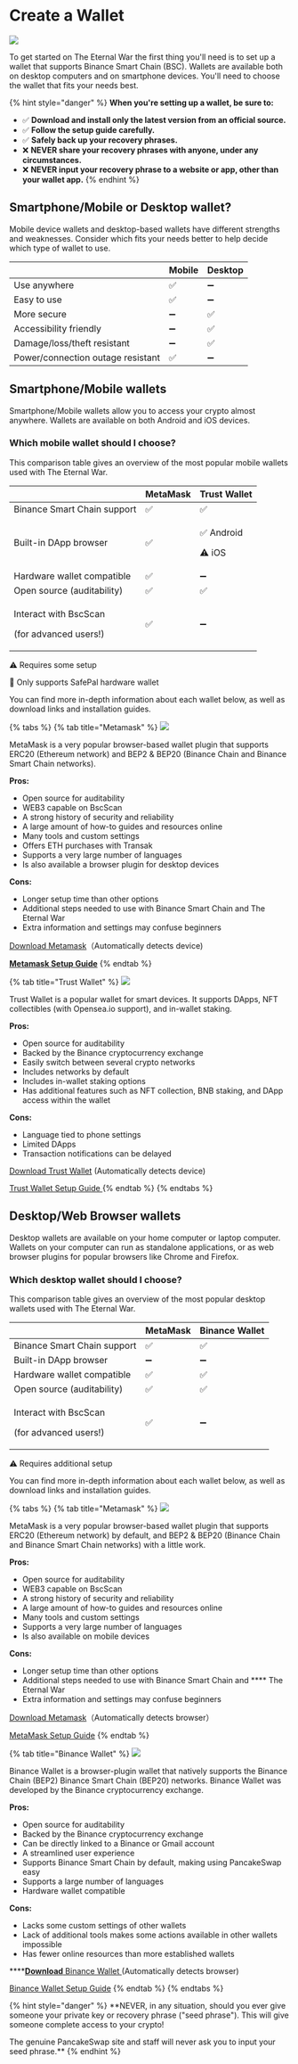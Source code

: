 # Create a Wallet

![](../../.gitbook/assets/34.PNG)

To get started on The Eternal War the first thing you'll need is to set up a wallet that supports Binance Smart Chain (BSC). Wallets are available both on desktop computers and on smartphone devices. You'll need to choose the wallet that fits your needs best.

{% hint style="danger" %}
**When you're setting up a wallet, be sure to:**

* ✅ **Download and install only the latest version from an official source.**
* ✅ **Follow the setup guide carefully.**
* ✅ **Safely back up your recovery phrases.**
* ❌ **NEVER share your recovery phrases with anyone, under any circumstances.**
* ❌ **NEVER input your recovery phrase to a website or app, other than your wallet app.**
{% endhint %}

## Smartphone/Mobile or Desktop wallet?

Mobile device wallets and desktop-based wallets have different strengths and weaknesses. Consider which fits your needs better to help decide which type of wallet to use.

|                                   | Mobile | Desktop |
| --------------------------------- | ------ | ------- |
| Use anywhere                      | ✅      | ➖       |
| Easy to use                       | ✅      | ➖       |
| More secure                       | ➖      | ✅       |
| Accessibility friendly            | ➖      | ✅       |
| Damage/loss/theft resistant       | ➖      | ✅       |
| Power/connection outage resistant | ✅      | ➖       |

## **Smartphone/Mobile wallets**

Smartphone/Mobile wallets allow you to access your crypto almost anywhere. Wallets are available on both Android and iOS devices.

### Which mobile wallet should I choose?

This comparison table gives an overview of the most popular mobile wallets used with The Eternal War.

|                                                          | MetaMask | Trust Wallet                  |
| -------------------------------------------------------- | -------- | ----------------------------- |
| Binance Smart Chain support                              | ✅        | ✅                             |
| Built-in DApp browser                                    | ✅        | <p>✅ Android</p><p>⚠️ iOS</p> |
| Hardware wallet compatible                               | ✅        | ➖                             |
| Open source (auditability)                               | ✅        | ✅                             |
| <p>Interact with BscScan</p><p>(for advanced users!)</p> | ✅        | ➖                             |

⚠️ Requires some setup

🔶 Only supports SafePal hardware wallet

You can find more in-depth information about each wallet below, as well as download links and installation guides.

{% tabs %}
{% tab title="Metamask" %}
![](<../../.gitbook/assets/图片 (2).png>)

MetaMask is a very popular browser-based wallet plugin that supports ERC20 (Ethereum network) and BEP2 & BEP20 (Binance Chain and Binance Smart Chain networks).

**Pros:**

* Open source for auditability &#x20;
* WEB3 capable on BscScan&#x20;
* A strong history of security and reliability&#x20;
* A large amount of how-to guides and resources online &#x20;
* Many tools and custom settings &#x20;
* Offers ETH purchases with Transak &#x20;
* Supports a very large number of languages &#x20;
* Is also available a browser plugin for desktop devices

**Cons:**

* Longer setup time than other options &#x20;
* Additional steps needed to use with Binance Smart Chain and The Eternal War
* Extra information and settings may confuse beginners

[Download Metamask](https://metamask.io/download.html)（Automatically detects device)

****[**Metamask Setup Guide**](https://academy.binance.com/en/articles/connecting-metamask-to-binance-smart-chain)****
{% endtab %}

{% tab title="Trust Wallet" %}
![](<../../.gitbook/assets/图片 (1).png>)

Trust Wallet is a popular wallet for smart devices. It supports DApps, NFT collectibles (with Opensea.io support), and in-wallet staking.

**Pros:**

* Open source for auditability &#x20;
* Backed by the Binance cryptocurrency exchange &#x20;
* Easily switch between several crypto networks &#x20;
* Includes networks by default &#x20;
* Includes in-wallet staking options &#x20;
* Has additional features such as NFT collection, BNB staking, and DApp access within the wallet &#x20;

**Cons:**

* Language tied to phone settings &#x20;
* Limited DApps &#x20;
* Transaction notifications can be delayed

[Download Trust Wallet](https://trustwallet.com) (Automatically detects device)

[Trust Wallet Setup Guide ](https://www.binance.com/en/blog/ecosystem/how-to-set-up-and-use-trust-wallet-for-binance-smart-chain-421499824684901157)
{% endtab %}
{% endtabs %}

## **Desktop/Web Browser wallets**

Desktop wallets are available on your home computer or laptop computer. Wallets on your computer can run as standalone applications, or as web browser plugins for popular browsers like Chrome and Firefox.

### Which desktop wallet should I choose?

This comparison table gives an overview of the most popular desktop wallets used with The Eternal War.

|                                                          | MetaMask | Binance Wallet |
| -------------------------------------------------------- | -------- | -------------- |
| Binance Smart Chain support                              | ✅        | ✅              |
| Built-in DApp browser                                    | ➖        | ➖              |
| Hardware wallet compatible                               | ✅        | ✅              |
| Open source (auditability)                               | ✅        | ✅              |
| <p>Interact with BscScan</p><p>(for advanced users!)</p> | ✅        | ➖              |

⚠️ Requires additional setup

You can find more in-depth information about each wallet below, as well as download links and installation guides.

{% tabs %}
{% tab title="Metamask" %}
![](<../../.gitbook/assets/图片 (2).png>)

MetaMask is a very popular browser-based wallet plugin that supports ERC20 (Ethereum network) by default, and BEP2 & BEP20 (Binance Chain and Binance Smart Chain networks) with a little work.

**Pros:**

* Open source for auditability &#x20;
* WEB3 capable on BscScan &#x20;
* A strong history of security and reliability &#x20;
* A large amount of how-to guides and resources online &#x20;
* Many tools and custom settings &#x20;
* Supports a very large number of languages &#x20;
* Is also available on mobile devices

**Cons:**

* Longer setup time than other options &#x20;
* Additional steps needed to use with Binance Smart Chain and **** The Eternal War
* Extra information and settings may confuse beginners

[Download Metamask](https://metamask.io/download.html)（Automatically detects browser）

[MetaMask Setup Guide](https://academy.binance.com/en/articles/connecting-metamask-to-binance-smart-chain)&#x20;
{% endtab %}

{% tab title="Binance Wallet" %}
![](../../.gitbook/assets/图片.png)

Binance Wallet is a browser-plugin wallet that natively supports the Binance Chain (BEP2) Binance Smart Chain (BEP20) networks. Binance Wallet was developed by the Binance cryptocurrency exchange.

**Pros:**

* Open source for auditability &#x20;
* Backed by the Binance cryptocurrency exchange &#x20;
* Can be directly linked to a Binance or Gmail account &#x20;
* A streamlined user experience &#x20;
* Supports Binance Smart Chain by default, making using PancakeSwap easy &#x20;
* Supports a large number of languages&#x20;
* Hardware wallet compatible

**Cons:**

* Lacks some custom settings of other wallets&#x20;
* Lack of additional tools makes some actions available in other wallets impossible &#x20;
* Has fewer online resources than more established wallets

****[**Download** Binance Wallet ](https://www.binance.org/en)(Automatically detects browser)

[Binance Wallet Setup Guide](https://docs.binance.org/smart-chain/wallet/binance.html)&#x20;
{% endtab %}
{% endtabs %}

{% hint style="danger" %}
\*\*NEVER, in any situation, should you ever give someone your private key or recovery phrase ("seed phrase"). This will give someone complete access to your crypto!

The genuine PancakeSwap site and staff will never ask you to input your seed phrase.\*\*
{% endhint %}
